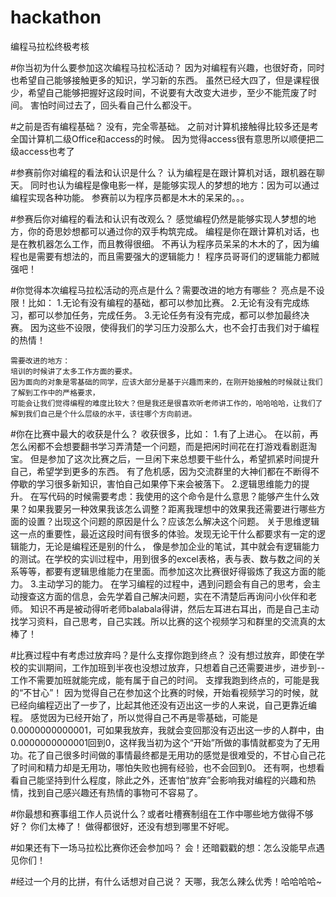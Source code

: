 # hackathon
编程马拉松终极考核

#你当初为什么要参加这次编程马拉松活动？
    因为对编程有兴趣，也很好奇，同时也希望自己能够接触更多的知识，学习新的东西。
    虽然已经大四了，但是课程很少，希望自己能够把握好这段时间，不说要有大改变大进步，至少不能荒废了时间。
    害怕时间过去了，回头看自己什么都没干。

#之前是否有编程基础？
    没有，完全零基础。
    之前对计算机接触得比较多还是考全国计算机二级Office和access的时候。
    因为觉得access很有意思所以顺便把二级access也考了

#参赛前你对编程的看法和认识是什么？
    认为编程是在跟计算机对话，跟机器在聊天。
    同时也认为编程是像电影一样，是能够实现人的梦想的地方：因为可以通过编程实现各种功能。
    参赛前以为程序员都是木木的呆呆的。。。

#参赛后你对编程的看法和认识有改观么？
    感觉编程仍然是能够实现人梦想的地方，你的奇思妙想都可以通过你的双手构筑完成。
    编程是你在跟计算机对话，也是在教机器怎么工作，而且教得很细。
    不再认为程序员呆呆的木木的了，因为编程也是需要有想法的，而且需要强大的逻辑能力！
    程序员哥哥们的逻辑能力都贼强吧！

#你觉得本次编程马拉松活动的亮点是什么？需要改进的地方有哪些？
    亮点是不设限！比如：
    1.无论有没有编程的基础，都可以参加比赛。
    2.无论有没有完成练习，都可以参加任务，完成任务。
    3.无论任务有没有完成，都可以参加最终决赛。
    因为这些不设限，使得我们的学习压力没那么大，也不会打击我们对于编程的热情！

    需要改进的地方：
    培训的时候讲了太多工作方面的要求。
    因为面向的对象是零基础的同学，应该大部分是基于兴趣而来的，在刚开始接触的时候就让我们了解到工作中的严格要求，
    可能会让我们觉得编程的难度比较大？但是我还是很喜欢听老师讲工作的，哈哈哈哈，让我们了解到我们自己是个什么层级的水平，该往哪个方向前进。

#你在比赛中最大的收获是什么？
    收获很多，比如：
    1.有了上进心。
      在以前，再怎么闲都不会想要翻书学习弄清楚一个问题，而是把闲时间花在打游戏看剧逛淘宝。
      但是参加了这次比赛之后，一旦闲下来总想要干些什么，希望抓紧时间提升自己，希望学到更多的东西。
      有了危机感，因为交流群里的大神们都在不断得不停歇的学习很多新知识，害怕自己如果停下来会被落下。
    2.逻辑思维能力的提升。
      在写代码的时候需要考虑：我使用的这个命令是什么意思？能够产生什么效果？如果我要另一种效果我该怎么调整？距离我理想中的效果我还需要进行哪些方面的设置？出现这个问题的原因是什么？应该怎么解决这个问题。
      关于思维逻辑这一点的重要性，最近这段时间有很多的体验。发现无论干什么都要求有一定的逻辑能力，无论是编程还是别的什么，
      像是参加企业的笔试，其中就会有逻辑能力的测试。在学校的实训过程中，用到很多的excel表格，表与表、数与数之间的关系等等，都要有逻辑思维能力在里面。而参加这次比赛很好得锻炼了我这方面的能力。
    3.主动学习的能力。
      在学习编程的过程中，遇到问题会有自己的思考，会主动搜查这方面的信息，会先学着自己解决问题，实在不清楚后再询问小伙伴和老师。
      知识不再是被动得听老师balabala得讲，然后左耳进右耳出，而是自己主动找学习资料，自己思考，自己实践。所以比赛的这个视频学习和群里的交流真的太棒了！

#比赛过程中有考虑过放弃吗？是什么支撑你跑到终点？
    没有想过放弃，即使在学校的实训期间，工作加班到半夜也没想过放弃，只想着自己还需要进步，进步到--工作不需要加班就能完成，能有属于自己的时间。
    支撑我跑到终点的，可能是我的“不甘心”！
    因为觉得自己在参加这个比赛的时候，开始看视频学习的时候，就已经向编程迈出了一步了，比起其他还没有迈出这一步的人来说，自己更靠近编程。
    感觉因为已经开始了，所以觉得自己不再是零基础，可能是0.0000000000001，可如果我放弃，我就会变回那没有迈出这一步的人群中，由0.0000000000001回到0，这样我当初为这个“开始”所做的事情就都变为了无用功。花了自己很多时间做的事情最终都是无用功的感觉是很难受的，不甘心自己花了时间和精力却是无用功，哪怕失败也拥有经验，也不会回到0。
    还有啊，也想看看自己能坚持到什么程度，除此之外，还害怕“放弃”会影响我对编程的兴趣和热情，找到自己感兴趣还有热情的事物可不容易了。

#你最想和赛事组工作人员说什么？或者吐槽赛制组在工作中哪些地方做得不够好？
    你们太棒了！
    做得都很好，还没有想到哪里不好呢。

#如果还有下一场马拉松比赛你还会参加吗？
    会！还暗戳戳的想：怎么没能早点遇见你们！

#经过一个月的比拼，有什么话想对自己说？
    天哪，我怎么辣么优秀！哈哈哈哈~